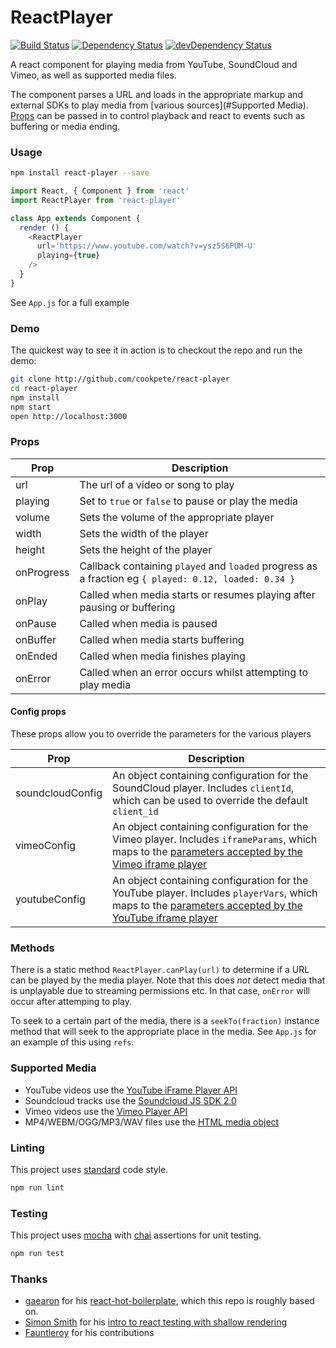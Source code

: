 ReactPlayer
===========

[![Build Status](https://travis-ci.org/CookPete/react-player.svg)](https://travis-ci.org/CookPete/react-player)
[![Dependency Status](https://david-dm.org/CookPete/react-player.svg)](https://david-dm.org/CookPete/react-player)
[![devDependency Status](https://david-dm.org/CookPete/react-player/dev-status.svg)](https://david-dm.org/CookPete/react-player#info=devDependencies)

A react component for playing media from YouTube, SoundCloud and Vimeo, as well as supported media files.

The component parses a URL and loads in the appropriate markup and external SDKs to play media from [various sources](#Supported Media). [Props](#Props) can be passed in to control playback and react to events such as buffering or media ending.

### Usage

```bash
npm install react-player --save
```

```js
import React, { Component } from 'react'
import ReactPlayer from 'react-player'

class App extends Component {
  render () {
    <ReactPlayer
      url='https://www.youtube.com/watch?v=ysz5S6PUM-U'
      playing={true}
    />
  }
}
```

See `App.js` for a full example

### Demo

The quickest way to see it in action is to checkout the repo and run the demo:

```bash
git clone http://github.com/cookpete/react-player
cd react-player
npm install
npm start
open http://localhost:3000
```

### Props

Prop | Description
---- | -----------
url | The url of a video or song to play
playing | Set to `true` or `false` to pause or play the media
volume | Sets the volume of the appropriate player
width | Sets the width of the player
height | Sets the height of the player
onProgress | Callback containing `played` and `loaded` progress as a fraction eg `{ played: 0.12, loaded: 0.34 }`
onPlay | Called when media starts or resumes playing after pausing or buffering
onPause | Called when media is paused
onBuffer | Called when media starts buffering
onEnded | Called when media finishes playing
onError | Called when an error occurs whilst attempting to play media

#### Config props

These props allow you to override the parameters for the various players

Prop | Description
---- | -----------
soundcloudConfig | An object containing configuration for the SoundCloud player. Includes `clientId`, which can be used to override the default `client_id`
vimeoConfig | An object containing configuration for the Vimeo player. Includes `iframeParams`, which maps to the [parameters accepted by the Vimeo iframe player](https://developer.vimeo.com/player/embedding#universal-parameters)
youtubeConfig | An object containing configuration for the YouTube player. Includes `playerVars`, which maps to the [parameters accepted by the YouTube iframe player](https://developers.google.com/youtube/player_parameters?playerVersion=HTML5)

### Methods

There is a static method  `ReactPlayer.canPlay(url)` to determine if a URL can be played by the media player. Note that this does *not* detect media that is unplayable due to streaming permissions etc. In that case, `onError` will occur after attemping to play.

To seek to a certain part of the media, there is a `seekTo(fraction)` instance method that will seek to the appropriate place in the media. See `App.js` for an example of this using `refs`.

### Supported Media

* YouTube videos use the [YouTube iFrame Player API]()
* Soundcloud tracks use the [Soundcloud JS SDK 2.0]()
* Vimeo videos use the [Vimeo Player API]()
* MP4/WEBM/OGG/MP3/WAV files use the [HTML media object]()

### Linting

This project uses [standard](https://github.com/feross/standard) code style.

```bash
npm run lint
```

### Testing

This project uses [mocha](https://github.com/mochajs/mocha) with [chai](https://github.com/chaijs/chai) assertions for unit testing.

```bash
npm run test
```

### Thanks

* [gaearon](https://github.com/gaearon) for his [react-hot-boilerplate](https://github.com/gaearon/react-hot-boilerplate), which this repo is roughly based on.
* [Simon Smith](http://simonsmith.io) for his [intro to react testing with shallow rendering](http://simonsmith.io/unit-testing-react-components-without-a-dom/)
* [Fauntleroy](https://github.com/Fauntleroy) for his contributions

